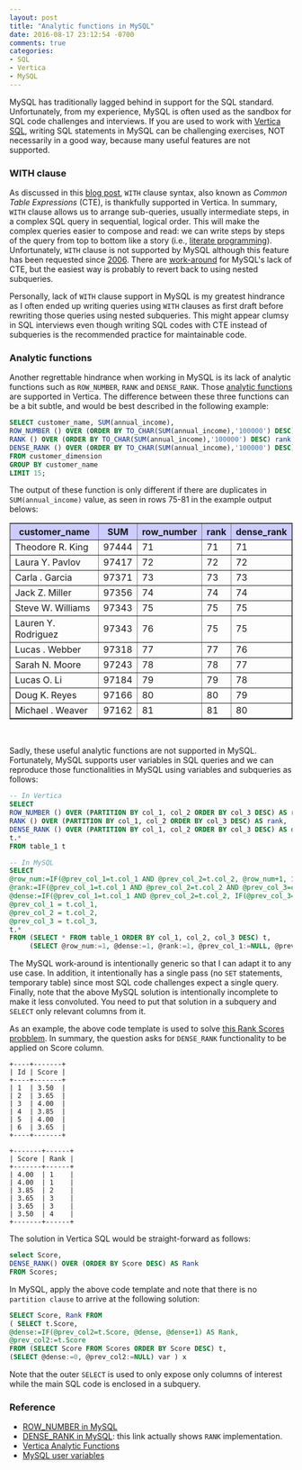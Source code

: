 ```yaml
---
layout: post
title: "Analytic functions in MySQL"
date: 2016-08-17 23:12:54 -0700
comments: true
categories: 
- SQL
- Vertica
- MySQL
---
```


MySQL has traditionally lagged behind in support for the SQL standard.
Unfortunately, from my experience, MySQL is often used as the sandbox for SQL code challenges and interviews.
If you are used to work with [Vertica SQL](https://my.vertica.com/docs/7.1.x/HTML/index.htm#Authoring/SQLReferenceManual/SQLReferenceManual.htm), writing SQL statements in MySQL can be challenging exercises, NOT necessarily in a good way, because many useful features are not supported.

### WITH clause

As discussed in this [blog post](/blog/2016/02/03/vertica-6-with-clause/), `WITH` clause syntax, also known as *Common Table Expressions* (CTE), is thankfully supported in Vertica.
In summary, `WITH` clause allows us to arrange sub-queries, usually intermediate steps, in a complex SQL query in sequential, logical order.
This will make the complex queries easier to compose and read: we can write steps by steps of the query from top to bottom like a story (i.e., [literate programming](https://en.wikipedia.org/wiki/Literate_programming)).
Unfortunately, `WITH` clause is not supported by MySQL although this feature has been requested since [2006](https://bugs.mysql.com/bug.php?id=16244).
There are [work-around](http://guilhembichot.blogspot.fr/2013/11/with-recursive-and-mysql.html) for MySQL's lack of CTE, but the easiest way is probably to revert back to using nested subqueries.

Personally, lack of `WITH` clause support in MySQL is my greatest hindrance as I often ended up writing queries using `WITH` clauses as first draft before rewriting those queries using nested subqueries.
This might appear clumsy in SQL interviews even though writing SQL codes with CTE instead of subqueries is the recommended practice for maintainable code.

### Analytic functions

Another regrettable hindrance when working in MySQL is its lack of analytic functions such as `ROW_NUMBER`, `RANK` and `DENSE_RANK`.
Those [analytic functions](https://my.vertica.com/docs/7.1.x/HTML/index.htm#Authoring/SQLReferenceManual/Functions/Analytic/AnalyticFunctions.htm) are supported in Vertica.
The difference between these three functions can be a bit subtle, and would be best described in the following example:

``` sql Example of ROW_NUMBER, RANK, and DENSE_RANK functions
SELECT customer_name, SUM(annual_income),
ROW_NUMBER () OVER (ORDER BY TO_CHAR(SUM(annual_income),'100000') DESC) row_number, 
RANK () OVER (ORDER BY TO_CHAR(SUM(annual_income),'100000') DESC) rank, 
DENSE_RANK () OVER (ORDER BY TO_CHAR(SUM(annual_income),'100000') DESC) dense_rank 
FROM customer_dimension
GROUP BY customer_name
LIMIT 15;
```
The output of these function is only different if there are duplicates in `SUM(annual_income)` value, as seen in rows 75-81 in the example output belows:

<table border="1"><tr BGCOLOR="#CCCCFF"><th>customer_name</th><th>SUM</th><th>row_number</th><th>rank</th><th>dense_rank</th></tr>
<tr><td>Theodore R. King</td><td>97444</td><td>71</td><td>71</td><td>71</td></tr>
<tr><td>Laura Y. Pavlov</td><td>97417</td><td>72</td><td>72</td><td>72</td></tr>
<tr><td>Carla . Garcia</td><td>97371</td><td>73</td><td>73</td><td>73</td></tr>
<tr><td>Jack Z. Miller</td><td>97356</td><td>74</td><td>74</td><td>74</td></tr>
<tr><td>Steve W. Williams</td><td>97343</td><td>75</td><td>75</td><td>75</td></tr>
<tr><td>Lauren Y. Rodriguez</td><td>97343</td><td>76</td><td>75</td><td>75</td></tr>
<tr><td>Lucas . Webber</td><td>97318</td><td>77</td><td>77</td><td>76</td></tr>
<tr><td>Sarah N. Moore</td><td>97243</td><td>78</td><td>78</td><td>77</td></tr>
<tr><td>Lucas O. Li</td><td>97184</td><td>79</td><td>79</td><td>78</td></tr>
<tr><td>Doug K. Reyes</td><td>97166</td><td>80</td><td>80</td><td>79</td></tr>
<tr><td>Michael . Weaver</td><td>97162</td><td>81</td><td>81</td><td>80</td></tr>
</table>
<br/>


Sadly, these useful analytic functions are not supported in MySQL.
Fortunately, MySQL supports user variables in SQL queries and we can reproduce those functionalities in MySQL using variables and subqueries as follows:

``` sql ROW_NUMBER, RANK, and DENSE_RANK functions in MySQL
-- In Vertica
SELECT 
ROW_NUMBER () OVER (PARTITION BY col_1, col_2 ORDER BY col_3 DESC) AS row_number,
RANK () OVER (PARTITION BY col_1, col_2 ORDER BY col_3 DESC) AS rank,
DENSE_RANK () OVER (PARTITION BY col_1, col_2 ORDER BY col_3 DESC) AS dense_rank,
t.* 
FROM table_1 t

-- In MySQL
SELECT
@row_num:=IF(@prev_col_1=t.col_1 AND @prev_col_2=t.col_2, @row_num+1, 1) AS row_number,
@rank:=IF(@prev_col_1=t.col_1 AND @prev_col_2=t.col_2 AND @prev_col_3=col_3, @rank, @row_num) AS rank,
@dense:=IF(@prev_col_1=t.col_1 AND @prev_col_2=t.col_2, IF(@prev_col_3=col_3, @dense, @dense+1), 1) AS dense_rank,
@prev_col_1 = t.col_1,
@prev_col_2 = t.col_2,
@prev_col_3 = t.col_3,
t.*
FROM (SELECT * FROM table_1 ORDER BY col_1, col_2, col_3 DESC) t,
     (SELECT @row_num:=1, @dense:=1, @rank:=1, @prev_col_1:=NULL, @prev_col_2:=NULL, @prev_col_3:=NULL) var
```

The MySQL work-around is intentionally generic so that I can adapt it to any use case.
In addition, it intentionally has a single pass (no `SET` statements, temporary table) since most SQL code challenges expect a single query.
Finally, note that the above MySQL solution is intentionally incomplete to make it less convoluted.
You need to put that solution in a subquery and `SELECT` only relevant columns from it.

As an example, the above code template is used to solve [this Rank Scores probblem](https://leetcode.com/problems/rank-scores/).
In summary, the question asks for `DENSE_RANK` functionality to be applied on Score column.

``` plain Input table
+----+-------+
| Id | Score |
+----+-------+
| 1  | 3.50  |
| 2  | 3.65  |
| 3  | 4.00  |
| 4  | 3.85  |
| 5  | 4.00  |
| 6  | 3.65  |
+----+-------+
```

``` plain Expected output
+-------+------+
| Score | Rank |
+-------+------+
| 4.00  | 1    |
| 4.00  | 1    |
| 3.85  | 2    |
| 3.65  | 3    |
| 3.65  | 3    |
| 3.50  | 4    |
+-------+------+
```

The solution in Vertica SQL would be straight-forward as follows:

``` sql Solution in Vertica SQL
select Score,
DENSE_RANK() OVER (ORDER BY Score DESC) AS Rank
FROM Scores;
```

In MySQL, apply the above code template and note that there is no `partition clause` to arrive at the following solution:

``` sql Solution in MySQL
SELECT Score, Rank FROM
( SELECT t.Score,
@dense:=IF(@prev_col2=t.Score, @dense, @dense+1) AS Rank,
@prev_col2:=t.Score
FROM (SELECT Score FROM Scores ORDER BY Score DESC) t, 
(SELECT @dense:=0, @prev_col2:=NULL) var ) x
```

Note that the outer `SELECT` is used to only expose only columns of interest while the main SQL code is enclosed in a subquery.

### Reference

* [ROW_NUMBER in MySQL](http://www.folkstalk.com/2013/03/grouped-row-number-function-mysql.html)
* [DENSE_RANK in MySQL](http://www.folkstalk.com/2013/03/grouped-dense-rank-function-mysql-sql-query.html): this link actually shows `RANK` implementation.
* [Vertica Analytic Functions](https://my.vertica.com/docs/7.1.x/HTML/index.htm#Authoring/SQLReferenceManual/Functions/Analytic/AnalyticFunctions.htm)
* [MySQL user variables](http://dev.mysql.com/doc/refman/5.7/en/user-variables.html)
